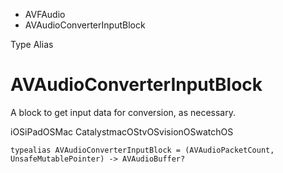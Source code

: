 

- AVFAudio
-  AVAudioConverterInputBlock 

Type Alias

# AVAudioConverterInputBlock

A block to get input data for conversion, as necessary.

iOSiPadOSMac CatalystmacOStvOSvisionOSwatchOS

``` source
typealias AVAudioConverterInputBlock = (AVAudioPacketCount, UnsafeMutablePointer) -> AVAudioBuffer?
```

